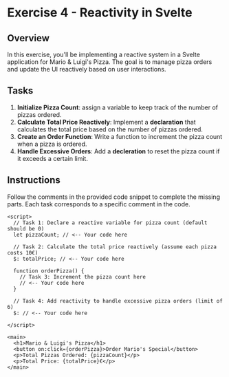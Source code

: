 # Exercise 4 - Reactivity in Svelte

## Overview

In this exercise, you'll be implementing a reactive system in a Svelte application for Mario & Luigi's Pizza. The goal is to manage pizza orders and update the UI reactively based on user interactions.

## Tasks

1. **Initialize Pizza Count**: assign a variable to keep track of the number of pizzas ordered.
2. **Calculate Total Price Reactively**: Implement a **declaration** that calculates the total price based on the number of pizzas ordered.
3. **Create an Order Function**: Write a function to increment the pizza count when a pizza is ordered.
4. **Handle Excessive Orders**: Add a **decleration** to reset the pizza count if it exceeds a certain limit.

## Instructions

Follow the comments in the provided code snippet to complete the missing parts. Each task corresponds to a specific comment in the code.

```svelte
<script>
  // Task 1: Declare a reactive variable for pizza count (default should be 0)
  let pizzaCount; // <-- Your code here

  // Task 2: Calculate the total price reactively (assume each pizza costs 10€)
  $: totalPrice; // <-- Your code here

  function orderPizza() {
    // Task 3: Increment the pizza count here
    // <-- Your code here
  }

  // Task 4: Add reactivity to handle excessive pizza orders (limit of 6)
  $: // <-- Your code here

</script>

<main>
  <h1>Mario & Luigi's Pizza</h1>
  <button on:click={orderPizza}>Order Mario's Special</button>
  <p>Total Pizzas Ordered: {pizzaCount}</p>
  <p>Total Price: {totalPrice}€</p>
</main>
```
